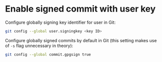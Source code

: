 # Enable signed commit with user key

Configure globally signing key identifier for user in Git:

```bash
git config --global user.signingkey <key ID>
```

Configure globally signed commits by default in Git (this setting makes use of `-s` flag unnecessary in theory):

```bash
git config --global commit.gpgsign true
```
